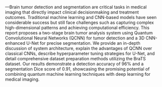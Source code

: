 —Brain tumor detection and segmentation are critical
tasks in medical imaging that directly impact clinical decisionmaking and treatment outcomes. Traditional machine learning
and CNN-based models have seen considerable success but still
face challenges such as capturing complex high-dimensional
patterns and achieving computational efficiency. This report
proposes a two-stage brain tumor analysis system using Quantum
Convolutional Neural Networks (QCNN) for tumor detection and
a 3D CNN-enhanced U-Net for precise segmentation. We provide
an in-depth discussion of system architecture, explain the advantages of QCNN over classical CNNs, describe hyperparameter
tuning strategies for U-Net, and detail comprehensive dataset
preparation methods utilizing the BraTS dataset. Our results
demonstrate a detection accuracy of 96% and a segmentation
Dice score of 0.91, showcasing the promising potential of combining quantum machine learning techniques with deep learning
for medical imaging.
